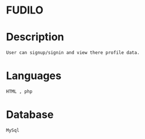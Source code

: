 # FUDILO

  # Description
    User can signup/signin and view there profile data.
  
  # Languages
    HTML , php 
    
  # Database
    MySql
  
